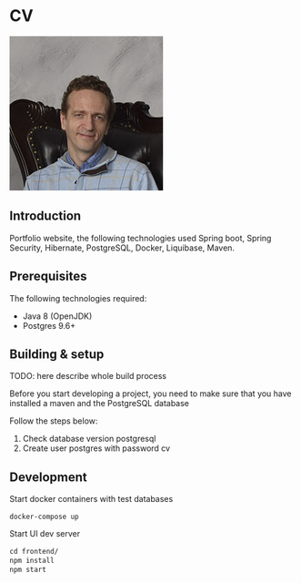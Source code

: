 # **CV**

![logo](frontend/src/assets/img/about.jpg)

## Introduction
Portfolio website, the following technologies used Spring boot, Spring Security, Hibernate, PostgreSQL, Docker, Liquibase, Maven. 

## Prerequisites
The following technologies required:
  * Java 8 (OpenJDK)
  * Postgres 9.6+

## Building & setup

TODO: here describe whole build process

Before you start developing a project, you need to make sure that you have installed a maven and the PostgreSQL database

Follow the steps below:
1. Check database version postgresql
2. Create user postgres with password cv

## Development

Start docker containers with test databases
```
docker-compose up
```

Start UI dev server
```
cd frontend/
npm install
npm start

```


